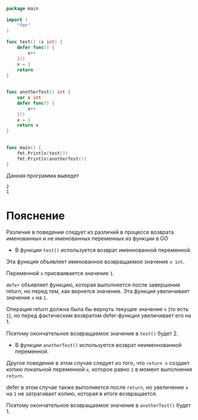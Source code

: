 ```go
package main
 
import (
    "fmt"
)
 
func test() (x int) {
    defer func() {
        x++
    }()
    x = 1
    return
}
 
 
func anotherTest() int {
    var x int
    defer func() {
        x++
    }()
    x = 1
    return x
}
 
 
func main() {
    fmt.Println(test())
    fmt.Println(anotherTest())
}

```

Данная программа выведет
```
2
1
```

# Пояснение
Различие в поведении следует из различий в процессе возврата именованных и не именованных переменных из функции в GO

- В функции `test()` используется возврат именнованной переменной.

Эта функция объявляет именованное возвращаемое значение `x int`.

Переменной `x` присваивается значение `1`.

`defer` объявляет функцию, которая выполняется после завершения return, но перед тем, как вернется значение. Эта функция увеличивает значение `x` на `1`.

Операция return должна была бы вернуть текущее значение `x` (то есть `1`), но перед фактическим возвратом defer-функция увеличивает его на 1.

Поэтому окончательное возвращаемое значение в `test()` будет 2.

- В функции `anotherTest()` используется возврат неименнованной переменной.

Другое поведение в этом случае следует из того, что `return x` создает копию локальной переменной `x`, которое равно `1` в момент выполнения `return`. 

defer в этом случае также выполняется после `return`, но увеличение `x` на `1` не затрагивает копию, которая в итоге возвращается.

Поэтому окончательное возвращаемое значение в `anotherTest()` будет 1.